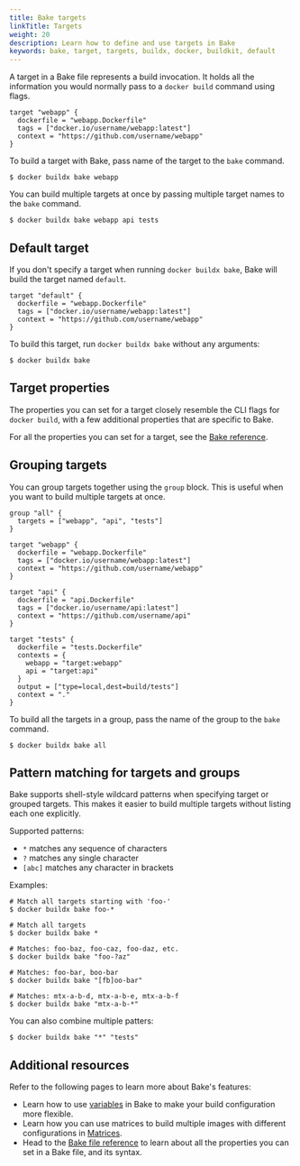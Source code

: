 ```yaml
---
title: Bake targets
linkTitle: Targets
weight: 20
description: Learn how to define and use targets in Bake
keywords: bake, target, targets, buildx, docker, buildkit, default
---
```


A target in a Bake file represents a build invocation. It holds all the
information you would normally pass to a `docker build` command using flags.

```hcl {title=docker-bake.hcl}
target "webapp" {
  dockerfile = "webapp.Dockerfile"
  tags = ["docker.io/username/webapp:latest"]
  context = "https://github.com/username/webapp"
}
```

To build a target with Bake, pass name of the target to the `bake` command.

```console
$ docker buildx bake webapp
```

You can build multiple targets at once by passing multiple target names to the
`bake` command.

```console
$ docker buildx bake webapp api tests
```

## Default target

If you don't specify a target when running `docker buildx bake`, Bake will
build the target named `default`.

```hcl {title=docker-bake.hcl}
target "default" {
  dockerfile = "webapp.Dockerfile"
  tags = ["docker.io/username/webapp:latest"]
  context = "https://github.com/username/webapp"
}
```

To build this target, run `docker buildx bake` without any arguments:

```console
$ docker buildx bake
```

## Target properties

The properties you can set for a target closely resemble the CLI flags for
`docker build`, with a few additional properties that are specific to Bake.

For all the properties you can set for a target, see the [Bake reference](/build/bake/reference#target).

## Grouping targets

You can group targets together using the `group` block. This is useful when you
want to build multiple targets at once.

```hcl {title=docker-bake.hcl}
group "all" {
  targets = ["webapp", "api", "tests"]
}

target "webapp" {
  dockerfile = "webapp.Dockerfile"
  tags = ["docker.io/username/webapp:latest"]
  context = "https://github.com/username/webapp"
}

target "api" {
  dockerfile = "api.Dockerfile"
  tags = ["docker.io/username/api:latest"]
  context = "https://github.com/username/api"
}

target "tests" {
  dockerfile = "tests.Dockerfile"
  contexts = {
    webapp = "target:webapp"
    api = "target:api"
  }
  output = ["type=local,dest=build/tests"]
  context = "."
}
```

To build all the targets in a group, pass the name of the group to the `bake`
command.

```console
$ docker buildx bake all
```

## Pattern matching for targets and groups

Bake supports shell-style wildcard patterns when specifying target or grouped targets.
This makes it easier to build multiple targets without listing each one explicitly.

Supported patterns:

- `*` matches any sequence of characters
- `?` matches any single character
- `[abc]` matches any character in brackets

Examples: 

```console
# Match all targets starting with 'foo-'
$ docker buildx bake foo-*

# Match all targets
$ docker buildx bake *

# Matches: foo-baz, foo-caz, foo-daz, etc.
$ docker buildx bake "foo-?az"

# Matches: foo-bar, boo-bar
$ docker buildx bake "[fb]oo-bar"

# Matches: mtx-a-b-d, mtx-a-b-e, mtx-a-b-f
$ docker buildx bake "mtx-a-b-*"
``` 

You can also combine multiple patters:

```console
$ docker buildx bake "*" "tests"
```

## Additional resources

Refer to the following pages to learn more about Bake's features:

- Learn how to use [variables](./variables.md) in Bake to make your build
  configuration more flexible.
- Learn how you can use matrices to build multiple images with different
  configurations in [Matrices](./matrices.md).
- Head to the [Bake file reference](/build/bake/reference/) to learn about all
  the properties you can set in a Bake file, and its syntax.

